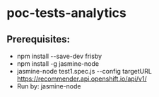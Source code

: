 # poc-tests-analytics
## Prerequisites:
 * npm install --save-dev frisby
 * npm install -g jasmine-node
 * jasmine-node test1.spec.js  --config targetURL https://recommender.api.openshift.io/api/v1/
 * Run by: jasmine-node <script name>
